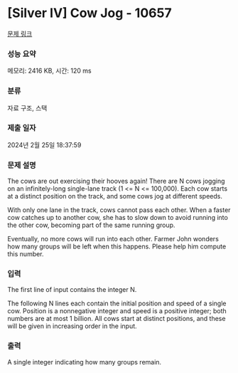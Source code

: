 # [Silver IV] Cow Jog - 10657 

[문제 링크](https://www.acmicpc.net/problem/10657) 

### 성능 요약

메모리: 2416 KB, 시간: 120 ms

### 분류

자료 구조, 스택

### 제출 일자

2024년 2월 25일 18:37:59

### 문제 설명

<p>The cows are out exercising their hooves again!  There are N cows jogging on an infinitely-long single-lane track (1 <= N <= 100,000). Each cow starts at a distinct position on the track, and some cows jog at different speeds.</p>

<p>With only one lane in the track, cows cannot pass each other.  When a faster cow catches up to another cow, she has to slow down to avoid running into the other cow, becoming part of the same running group.</p>

<p>Eventually, no more cows will run into each other.  Farmer John wonders how many groups will be left when this happens.  Please help him compute this number.</p>

### 입력 

 <p>The first line of input contains the integer N.</p>

<p>The following N lines each contain the initial position and speed of a single cow.  Position is a nonnegative integer and speed is a positive integer; both numbers are at most 1 billion.  All cows start at  distinct positions, and these will be given in increasing order in the input.</p>

### 출력 

 <p>A single integer indicating how many groups remain.</p>

<p> </p>

